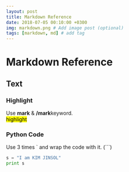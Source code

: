 ```yaml
---
layout: post
title: Markdown Reference
date: 2018-07-05 00:10:00 +0300
img: markdown.png # Add image post (optional)
tags: [markdown, md] # add tag
---
```

# Markdown Reference

## Text

### Highlight
Use **mark** & **/mark**keyword. <br>
<mark> highlight </mark> <br>   
    
### Python Code

Use 3 times ` and wrap the code with it. (```)
```python
s = "I am KIM JINSOL"
print s
```

